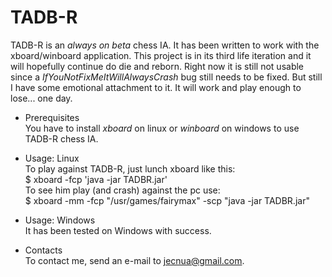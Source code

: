 TADB-R
======

TADB-R is an _always on beta_ chess IA. It has been written to work with the
xboard/winboard application. This project is in its third life iteration and it
will hopefully continue do die and reborn. Right now it is still not usable
since a *IfYouNotFixMeItWillAlwaysCrash* bug still needs to be fixed. But still I
 have some emotional attachment to it. It will work and play enough to lose...
 one day.

- Prerequisites    
You have to install _xboard_ on linux or _winboard_ on windows to use TADB-R 
chess IA.

- Usage: Linux    
To play against TADB-R, just lunch xboard like this:    
		$ xboard -fcp 'java -jar TADBR.jar'    
To see him play (and crash) against the pc use:    
		$ xboard -mm -fcp "/usr/games/fairymax" -scp "java -jar 
		TADBR.jar"

- Usage: Windows    
It has been tested on Windows with success.

- Contacts    
To contact me, send an e-mail to jecnua@gmail.com.

